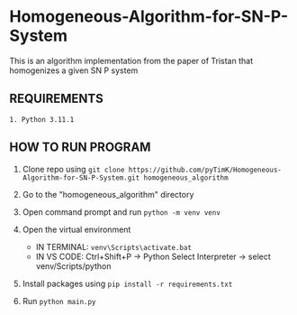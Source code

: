 # Homogeneous-Algorithm-for-SN-P-System
This is an algorithm implementation from the paper of Tristan that homogenizes a given SN P system

## REQUIREMENTS
	1. Python 3.11.1


## HOW TO RUN PROGRAM
1. Clone repo using
  `git clone https://github.com/pyTimK/Homogeneous-Algorithm-for-SN-P-System.git homogeneous_algorithm`

2. Go to the "homogeneous_algorithm" directory

3. Open command prompt and run
	`python -m venv venv`

4. Open the virtual environment
	* IN TERMINAL: `venv\Scripts\activate.bat`
	* IN VS CODE: Ctrl+Shift+P -> Python Select Interpreter -> select venv/Scripts/python

5. Install packages using
	`pip install -r requirements.txt`

6. Run
	`python main.py`
